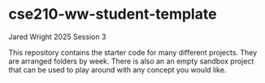 # cse210-ww-student-template
Jared Wright
2025 Session 3

This repository contains the starter code for many different projects. They are arranged folders by week. There is also an an empty sandbox project that can be used to play around with any concept you would like.
